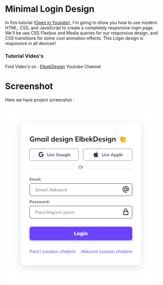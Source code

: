 # Minimal Login Design
In this tutorial ([Open in Youtube](https://www.youtube.com/@elbekgameruz/featured)), I'm going to show you how to use modern HTML, CSS, and JavaScript to create a completely responsive login page. We'll be use CSS Flexbox and Media queries for our responsive design, and CSS  transitions for some cool animation effects. This Login design is responsive in all devices!

### Tutorial Video's

Find Video's on : <a href="https://www.youtube.com/@elbekgameruz/featured" target="_blank">ElbekDesign</a> Youtube Channel

# Screenshot
Here we have project screenshot :

![screenshot1](Screenshot.png)